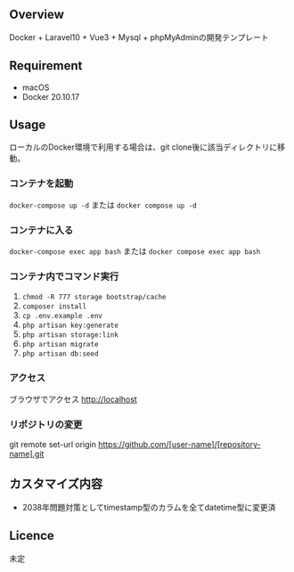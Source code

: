## Overview
Docker + Laravel10 + Vue3 + Mysql + phpMyAdminの開発テンプレート

## Requirement
- macOS
- Docker 20.10.17

## Usage
ローカルのDocker環境で利用する場合は、git clone後に該当ディレクトリに移動。

### コンテナを起動
`docker-compose up -d`
または
`docker compose up -d`

### コンテナに入る
`docker-compose exec app bash`
または
`docker compose exec app bash`

### コンテナ内でコマンド実行
1. `chmod -R 777 storage bootstrap/cache`
1. `composer install`
1. `cp .env.example .env`
1. `php artisan key:generate`
1. `php artisan storage:link`
1. `php artisan migrate`
1. `php artisan db:seed`

### アクセス
ブラウザでアクセス
[http://localhost](http://localhost)

### リポジトリの変更
git remote set-url origin https://github.com/[user-name]/[repository-name].git

## カスタマイズ内容
- 2038年問題対策としてtimestamp型のカラムを全てdatetime型に変更済

## Licence
未定